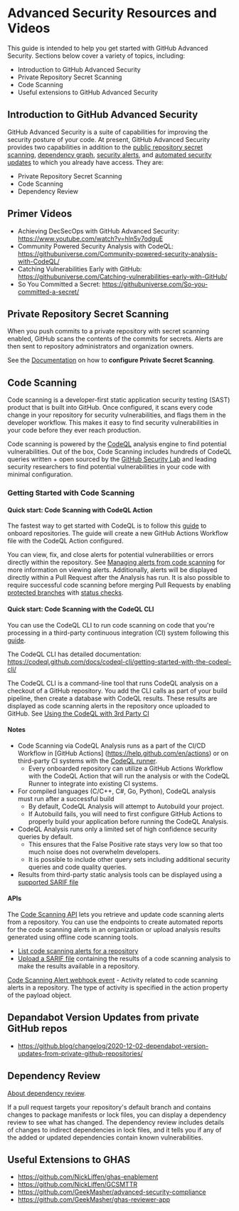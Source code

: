 # Advanced Security Resources and Videos

This guide is intended to help you get started with GitHub Advanced Security. Sections below cover a variety of topics, including:

- Introduction to GitHub Advanced Security
- Private Repository Secret Scanning
- Code Scanning
- Useful extensions to GitHub Advanced Security 

## Introduction to GitHub Advanced Security

GitHub Advanced Security is a suite of capabilities for improving the security posture of your code. At present, GitHub Advanced Security provides two capabilities in addition to the [public repository secret scanning](https://help.github.com/en/github/administering-a-repository/about-secret-scanning#about-secret-scanning-for-public-repositories), [dependency graph](https://help.github.com/en/github/visualizing-repository-data-with-graphs/listing-the-packages-that-a-repository-depends-on#about-the-dependency-graph), [security alerts](https://help.github.com/en/github/managing-security-vulnerabilities/about-security-alerts-for-vulnerable-dependencies), and [automated security updates](https://help.github.com/en/github/managing-security-vulnerabilities/configuring-automated-security-updates) to which you already have access. They are:

- Private Repository Secret Scanning
- Code Scanning
- Dependency Review

## Primer Videos

- Achieving DecSecOps with GitHub Advanced Security: https://www.youtube.com/watch?v=hln5v7odguE
- Community Powered Security Analysis with CodeQL: https://githubuniverse.com/Community-powered-security-analysis-with-CodeQL/
- Catching Vulnerabilities Early with GitHub: https://githubuniverse.com/Catching-vulnerabilities-early-with-GitHub/
- So You Committed a Secret: https://githubuniverse.com/So-you-committed-a-secret/

## Private Repository Secret Scanning

When you push commits to a private repository with secret scanning enabled, GitHub scans the contents of the commits for secrets. Alerts are then sent to repository administrators and organization owners.

See the [Documentation](https://help.github.com/en/github/administering-a-repository/configuring-secret-scanning-for-private-repositories) on how to **configure Private Secret Scanning**.

## Code Scanning

Code scanning is a developer-first static application security testing (SAST) product that is built into GitHub. Once configured, it scans every code change in your repository for security vulnerabilities, and flags them in the developer workflow. This makes it easy to find security vulnerabilities in your code before they ever reach production.

Code scanning is powered by the [CodeQL](https://help.github.com/en/github/finding-security-vulnerabilities-and-errors-in-your-code/about-code-scanning#about-codeql) analysis engine to find potential vulnerabilities. Out of the box, Code Scanning includes hundreds of CodeQL queries written + open sourced by the [GitHub Security Lab](https://securitylab.github.com) and leading security researchers to find potential vulnerabilities in your code with minimal configuration.

### Getting Started with Code Scanning

#### Quick start: Code Scanning with **CodeQL Action**

The fastest way to get started with CodeQL is to follow this [guide](https://help.github.com/en/github/finding-security-vulnerabilities-and-errors-in-your-code/enabling-code-scanning) to onboard repositories. The guide will create a new GitHub Actions Workflow file with the CodeQL Action configured.

You can view, fix, and close alerts for potential vulnerabilities or errors directly within the repository. See [Managing alerts from code scanning](https://help.github.com/en/github/finding-security-vulnerabilities-and-errors-in-your-code/managing-alerts-from-code-scanning) for more information on viewing alerts. Additionally, alerts will be displayed directly within a Pull Request after the Analysis has run. It is also possible to require successful code scanning before merging Pull Requests by enabling [protected branches](https://help.github.com/en/github/administering-a-repository/configuring-protected-branches) with [status checks](https://help.github.com/en/github/collaborating-with-issues-and-pull-requests/about-status-checks).

#### Quick start: Code Scanning with the **CodeQL CLI**

You can use the CodeQL CLI to run code scanning on code that you're processing in a third-party continuous integration (CI) system following this [guide](https://docs.github.com/en/free-pro-team@latest/github/finding-security-vulnerabilities-and-errors-in-your-code/running-code-scanning-in-your-ci-system).

The CodeQL CLI has detailed documentation: https://codeql.github.com/docs/codeql-cli/getting-started-with-the-codeql-cli/

The CodeQL CLI is a command-line tool that runs CodeQL analysis on a checkout of a GitHub repository. You add the CLI calls as part of your build pipeline, then create a database with CodeQL results. These results are displayed as code scanning alerts in the repository once uploaded to GitHub. See [Using the CodeQL with 3rd Party CI](https://gist.github.com/thedave42/1bccb81fa7fef6354f9d611b0d4a1b9a)
 
#### Notes

- Code Scanning via CodeQL Analysis runs as a part of the CI/CD Workflow in [GitHub Actions] (https://help.github.com/en/actions) or on third-party CI systems with the [CodeQL runner](https://docs.github.com/en/free-pro-team@latest/github/finding-security-vulnerabilities-and-errors-in-your-code/running-code-scanning-in-your-ci-system#about-the-codeql-runner).
  - Every onboarded repository can utilize a GitHub Actions Workflow with the CodeQL Action that will run the analysis or with the CodeQL Runner to integrate into existing CI systems.
- For compiled languages (C/C++, C#, Go, Python), CodeQL analysis must run after a successful build
  - By default, CodeQL Analysis will attempt to Autobuild your project.
  - If Autobuild fails, you will need to first configure GitHub Actions to properly build your application before running the CodeQL Analysis.
- CodeQL Analysis runs only a limited set of high confidence security queries by default.
  - This ensures that the False Positive rate stays very low so that too much noise does not overwhelm developers.
  - It is possible to include other query sets including additional security queries and code quality queries.
- Results from third-party static analysis tools can be displayed using a [supported SARIF file](https://docs.github.com/en/free-pro-team@latest/github/finding-security-vulnerabilities-and-errors-in-your-code/sarif-support-for-code-scanning)

#### APIs

The [Code Scanning API](https://docs.github.com/en/free-pro-team@latest/rest/reference/code-scanning) lets you retrieve and update code scanning alerts from a repository. You can use the endpoints to create automated reports for the code scanning alerts in an organization or upload analysis results generated using offline code scanning tools. 
- [List code scanning alerts for a repository](https://docs.github.com/en/free-pro-team@latest/rest/reference/code-scanning#list-code-scanning-alerts-for-a-repository)
- [Upload a SARIF file](https://docs.github.com/en/free-pro-team@latest/rest/reference/code-scanning#upload-a-sarif-file) containing the results of a code scanning analysis to make the results available in a repository. 

[Code Scanning Alert webhook event](https://docs.github.com/en/free-pro-team@latest/developers/webhooks-and-events/webhook-events-and-payloads#code_scanning_alert) - Activity related to code scanning alerts in a repository. The type of activity is specified in the action property of the payload object.


## Depandabot Version Updates from private GitHub repos
- https://github.blog/changelog/2020-12-02-dependabot-version-updates-from-private-github-repositories/

## Dependency Review

[About dependency review](https://docs.github.com/en/github/collaborating-with-issues-and-pull-requests/reviewing-dependency-changes-in-a-pull-request#about-dependency-review). 

If a pull request targets your repository's default branch and contains changes to package manifests or lock files, you can display a dependency review to see what has changed. The dependency review includes details of changes to indirect dependencies in lock files, and it tells you if any of the added or updated dependencies contain known vulnerabilities.

## Useful Extensions to GHAS

- https://github.com/NickLiffen/ghas-enablement
- https://github.com/NickLiffen/GCSMTTR
- https://github.com/GeekMasher/advanced-security-compliance
- https://github.com/GeekMasher/ghas-reviewer-app

